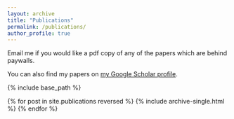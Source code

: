 ```yaml
---
layout: archive
title: "Publications"
permalink: /publications/
author_profile: true
---
```


Email me if you would like a pdf copy of any of the papers which are behind paywalls.

You can also find my papers on <span style="color:blue"><a href="https://scholar.google.ca/citations?user=JP-gFuQAAAAJ&hl=en">my Google Scholar profile</a></span>.

{% include base_path %}

{% for post in site.publications reversed %}
  {% include archive-single.html %}
{% endfor %}
